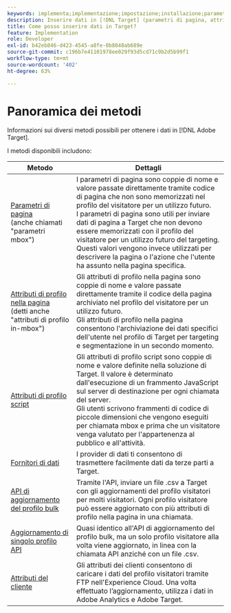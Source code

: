 ```yaml
---
keywords: implementa;implementazione;impostazione;installazione;parametro di pagina;tomcat;codifica url;attributo profilo di pagina;parametro mbox;attributi profilo di pagina;attributo profilo script;aggiornamento API bulk profilo;aggiornamento API file singolo;attributi cliente;fornitori di dati;fornitori dati;fornitori di dati
description: Inserire dati in [!DNL Target] (parametri di pagina, attributi di profilo, attributi di profilo di script, fornitori di dati, API di aggiornamento di profili singolo e in blocco, attributi del cliente).
title: Come posso inserire dati in Target?
feature: Implementation
role: Developer
exl-id: b42eb846-d423-4545-a8fe-0b8048ab689e
source-git-commit: c196b7e41101978ee029f93d5cd71c9b2d5b99f1
workflow-type: tm+mt
source-wordcount: '402'
ht-degree: 63%

---
```


# Panoramica dei metodi

Informazioni sui diversi metodi possibili per ottenere i dati in [!DNL Adobe Target].

I metodi disponibili includono:

| Metodo | Dettagli |
| --- | --- |
| [Parametri di pagina](https://developer.adobe.com/target/before-implement/methods-to-get-data-into-target/page-parameters/)<br>(anche chiamati &quot;parametri mbox&quot;) | I parametri di pagina sono coppie di nome e valore passate direttamente tramite codice di pagina che non sono memorizzati nel profilo del visitatore per un utilizzo futuro.<br>I parametri di pagina sono utili per inviare dati di pagina a Target che non devono essere memorizzati con il profilo del visitatore per un utilizzo futuro del targeting. Questi valori vengono invece utilizzati per descrivere la pagina o l&#39;azione che l&#39;utente ha assunto nella pagina specifica. |
| [Attributi di profilo nella pagina](https://developer.adobe.com/target/before-implement/methods-to-get-data-into-target/in-page-profile-attributes/)<br>(detti anche &quot;attributi di profilo in-mbox&quot;) | Gli attributi di profilo nella pagina sono coppie di nome e valore passate direttamente tramite il codice della pagina archiviato nel profilo del visitatore per un utilizzo futuro.<br>Gli attributi di profilo nella pagina consentono l&#39;archiviazione dei dati specifici dell&#39;utente nel profilo di Target per targeting e segmentazione in un secondo momento. |
| [Attributi di profilo script](https://developer.adobe.com/target/before-implement/methods-to-get-data-into-target/script-profile-attributes/) | Gli attributi di profilo script sono coppie di nome e valore definite nella soluzione di Target. Il valore è determinato dall&#39;esecuzione di un frammento JavaScript sul server di destinazione per ogni chiamata del server.<br>Gli utenti scrivono frammenti di codice di piccole dimensioni che vengono eseguiti per chiamata mbox e prima che un visitatore venga valutato per l&#39;appartenenza al pubblico e all&#39;attività. |
| [Fornitori di dati](https://developer.adobe.com/target/before-implement/methods-to-get-data-into-target/data-providers/) | I provider di dati ti consentono di trasmettere facilmente dati da terze parti a Target. |
| [API di aggiornamento del profilo bulk](https://developer.adobe.com/target/before-implement/methods-to-get-data-into-target/bulk-profile-update-api/) | Tramite l&#39;API, inviare un file .csv a Target con gli aggiornamenti del profilo visitatori per molti visitatori. Ogni profilo visitatore può essere aggiornato con più attributi di profilo nella pagina in una chiamata. |
| [Aggiornamento di singolo profilo API](https://developer.adobe.com/target/before-implement/methods-to-get-data-into-target/single-profile-update-api/) | Quasi identico all&#39;API di aggiornamento del profilo bulk, ma un solo profilo visitatore alla volta viene aggiornato, in linea con la chiamata API anziché con un file .csv. |
| [Attributi del cliente](https://developer.adobe.com/target/before-implement/methods-to-get-data-into-target/customer-attributes/) | Gli attributi dei clienti consentono di caricare i dati del profilo visitatori tramite FTP nell&#39;Experience Cloud. Una volta effettuato l’aggiornamento, utilizza i dati in Adobe Analytics e Adobe Target. |












